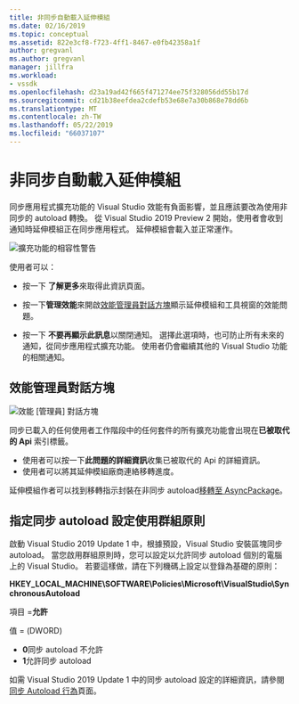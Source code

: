 ```yaml
---
title: 非同步自動載入延伸模組
ms.date: 02/16/2019
ms.topic: conceptual
ms.assetid: 822e3cf8-f723-4ff1-8467-e0fb42358a1f
author: gregvanl
ms.author: gregvanl
manager: jillfra
ms.workload:
- vssdk
ms.openlocfilehash: d23a19ad42f665f471274ee75f328056dd55b17d
ms.sourcegitcommit: cd21b38eefdea2cdefb53e68e7a30b868e78dd6b
ms.translationtype: MT
ms.contentlocale: zh-TW
ms.lasthandoff: 05/22/2019
ms.locfileid: "66037107"
---
```

# <a name="synchronously-autoloaded-extensions"></a>非同步自動載入延伸模組

同步應用程式擴充功能的 Visual Studio 效能有負面影響，並且應該要改為使用非同步的 autoload 轉換。 從 Visual Studio 2019 Preview 2 開始，使用者會收到通知時延伸模組正在同步應用程式。 延伸模組會載入並正常運作。

![擴充功能的相容性警告](media/extension-compatibility-warning.png)

使用者可以：

- 按一下 **了解更多**來取得此資訊頁面。

- 按一下**管理效能**來開啟[效能管理員對話方塊](#performance-manager-dialog)顯示延伸模組和工具視窗的效能問題。

- 按一下 **不要再顯示此訊息**以關閉通知。 選擇此選項時，也可防止所有未來的通知，從同步應用程式擴充功能。 使用者仍會繼續其他的 Visual Studio 功能的相關通知。

## <a name="performance-manager-dialog"></a>效能管理員對話方塊

![效能 [管理員] 對話方塊](media/performance-manager.png)

同步已載入的任何使用者工作階段中的任何套件的所有擴充功能會出現在**已被取代的 Api**  索引標籤。

* 使用者可以按一下**此問題的詳細資訊**收集已被取代的 Api 的詳細資訊。
* 使用者可以將其延伸模組廠商連絡移轉進度。

延伸模組作者可以找到移轉指示封裝在非同步 autoload[移轉至 AsyncPackage](https://github.com/Microsoft/VSSDK-Extensibility-Samples/tree/master/AsyncPackageMigration)。

## <a name="specify-synchronous-autoload-settings-using-group-policy"></a>指定同步 autoload 設定使用群組原則

啟動 Visual Studio 2019 Update 1 中，根據預設，Visual Studio 安裝區塊同步 autoload。 當您啟用群組原則時，您可以設定以允許同步 autoload 個別的電腦上的 Visual Studio。 若要這樣做，請在下列機碼上設定以登錄為基礎的原則：

**HKEY_LOCAL_MACHINE\SOFTWARE\Policies\Microsoft\VisualStudio\SynchronousAutoload**

項目 =**允許**

值 = (DWORD)
* **0**同步 autoload 不允許
* **1**允許同步 autoload

如需 Visual Studio 2019 Update 1 中的同步 autoload 設定的詳細資訊，請參閱[同步 Autoload 行為](https://aka.ms/AA52xzw)頁面。
